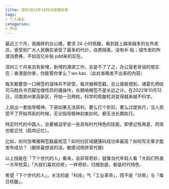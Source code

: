 ```yaml
---
title: 深圳2022年10月份疫情有感
tags:
- 个人成长
categories:
- 杂谈
---
```


最近三个月，我搬砖的办公楼，要求 24 小时核酸，看到路上越来越多的女外卖员，感受到广大人民确实承受了最多的代价，自费隔离，没有补
贴；城市发的所谓消费券，不如百亿补贴 pdd来的实在。

深圳三个月来总有新增，新增的溯源工作，总是不了了之，办公室老哥说的很实在：香港是你爹，你能管你爹么？wo kao.（此处省略发不出来的内容）

每天都要尝一口棉签的滋味并不好受，每次被棉签戳，总让我联想到，诸葛孔明给司马懿兵书页脚加慢性药的骚操作，长期啃棉签不是长远之计。在2022年10月12日，河南郑州某高新区，开始一日两检，科学的核酸检测变得越来越不科学。

上层出一套指导精神，下层如果无法获利，要么打个折扣，要么过度执行，当人民受不了开始骂街的时候，无论指导精神初衷如何，都无法长期执行。

特定时代的中国人，总要被迫学会一些具有时代特色的技能，即使记性再差，肉体也能记住（肌肉记忆）。

比如，如何张嘴被棉签戳最规范？如何扫区域健康码成功率最高？如何写文章才能发布成功？（删除最想说的话，敏感词用拼音代替)

以上技能在「下个世代的人」看来，会非常奇妙，就像当代年轻人看「大妈们热衷一大早抢菜」「大叔们喜欢炒房」一样奇妙，归根到底，都是时代特色..

希望「下个世代的人」，关注的是「科技」气「工业革命」，而不是「炒房」与「每日核酸」。

